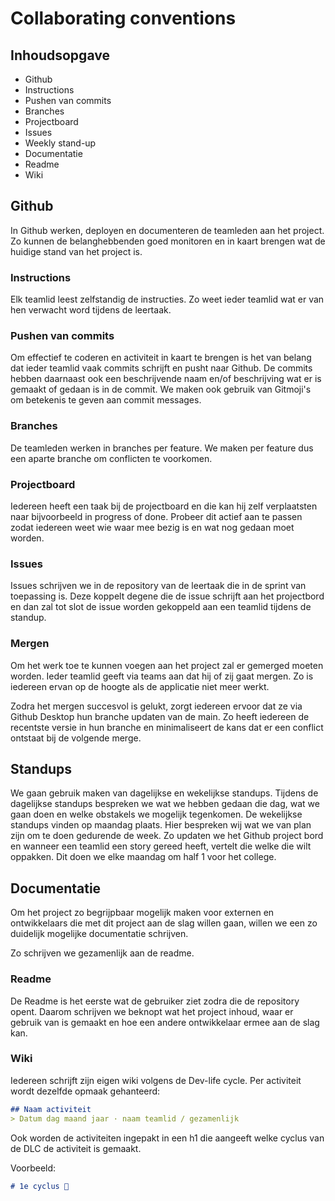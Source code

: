 # Collaborating conventions
 
## Inhoudsopgave
* Github
* Instructions
* Pushen van commits
* Branches
* Projectboard
* Issues
* Weekly stand-up
* Documentatie
* Readme
* Wiki
 
## Github
In Github werken, deployen en documenteren de teamleden aan het project. Zo kunnen de belanghebbenden goed monitoren en in kaart brengen wat de huidige stand van het project is.
 
### Instructions
Elk teamlid leest zelfstandig de instructies. Zo weet ieder teamlid wat er van hen verwacht word tijdens de leertaak.
 
### Pushen van commits
Om effectief te coderen en activiteit in kaart te brengen is het van belang dat ieder teamlid vaak commits schrijft en pusht naar Github. De commits hebben daarnaast ook een beschrijvende naam en/of beschrijving wat er is gemaakt of gedaan is in de commit. We maken ook gebruik van Gitmoji's om betekenis te geven aan commit messages.
 
### Branches
De teamleden werken in branches per feature. We maken per feature dus een aparte branche om conflicten te voorkomen.
 
### Projectboard
Iedereen heeft een taak bij de projectboard en die kan hij zelf verplaatsten naar bijvoorbeeld in progress of done. Probeer dit actief aan te passen zodat iedereen weet wie waar mee bezig is en wat nog gedaan moet worden.
 
### Issues
Issues schrijven we in de repository van de leertaak die in de sprint van toepassing is. Deze koppelt degene die de issue schrijft aan het projectbord en dan zal tot slot de issue worden gekoppeld aan een teamlid tijdens de standup.
 
### Mergen
Om het werk toe te kunnen voegen aan het project zal er gemerged moeten worden. Ieder teamlid geeft via teams aan dat hij of zij gaat mergen. Zo is iedereen ervan op de hoogte als de applicatie niet meer werkt.
 
Zodra het mergen succesvol is gelukt, zorgt iedereen ervoor dat ze via Github Desktop hun branche updaten van de main. Zo heeft iedereen de recentste versie in hun branche en minimaliseert de kans dat er een conflict ontstaat bij de volgende merge.
 
## Standups
We gaan gebruik maken van dagelijkse en wekelijkse standups. Tijdens de dagelijkse standups bespreken we wat we hebben gedaan die dag, wat we gaan doen en welke obstakels we mogelijk tegenkomen. De wekelijkse standups vinden op maandag plaats. Hier bespreken wij wat we van plan zijn om te doen gedurende de week. Zo updaten we het Github project bord en wanneer een teamlid een story gereed heeft, vertelt die welke die wilt oppakken. Dit doen we elke maandag om half 1 voor het college.
 
## Documentatie
Om het project zo begrijpbaar mogelijk maken voor externen en ontwikkelaars die met dit project aan de slag willen gaan, willen we een zo duidelijk mogelijke documentatie schrijven.
 
Zo schrijven we gezamenlijk aan de readme.
 
### Readme
De Readme is het eerste wat de gebruiker ziet zodra die de repository opent. 
Daarom schrijven we beknopt wat het project inhoud, waar er gebruik van is gemaakt en hoe een andere ontwikkelaar ermee aan de slag kan.
 
### Wiki
Iedereen schrijft zijn eigen wiki volgens de Dev-life cycle. Per activiteit wordt dezelfde opmaak gehanteerd:
 
```md
## Naam activiteit
> Datum dag maand jaar · naam teamlid / gezamenlijk
```
 
Ook worden de activiteiten ingepakt in een h1 die aangeeft welke cyclus van de DLC de activiteit is gemaakt.
 
Voorbeeld:
```md
# 1e cyclus 🔁
```